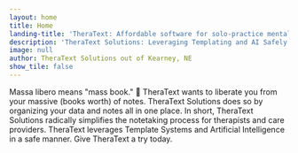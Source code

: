 ```yaml
---
layout: home
title: Home
landing-title: 'TheraText: Affordable software for solo-practice mental health providers 📝'
description: 'TheraText Solutions: Leveraging Templating and AI Safely' 
image: null
author: TheraText Solutions out of Kearney, NE
show_tile: false
---
```

Massa libero means "mass book." 📖 TheraText wants to liberate you from your massive (books worth) of notes. 
TheraText Solutions does so by organizing your data and notes all in one place. In short, TheraText Solutions radically simplifies the notetaking process for therapists and care providers. TheraText leverages Template Systems and Artificial Intelligence in a safe manner. Give TheraText a try today.
